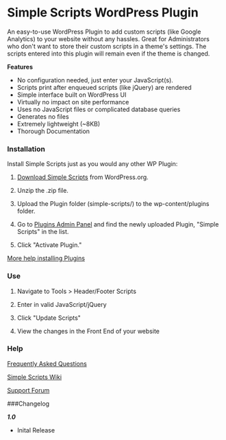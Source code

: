 Simple Scripts WordPress Plugin
=================

An easy-to-use WordPress Plugin to add custom scripts (like Google Analytics) to your website without any hassles.  Great for Administrators who don't want to store their custom scripts in a theme's settings.  The scripts entered into this plugin will remain even if the theme is changed.

**Features**

- No configuration needed, just enter your JavaScript(s).
- Scripts print after enqueued scripts (like jQuery) are rendered
- Simple interface built on WordPress UI
- Virtually no impact on site performance
- Uses no JavaScript files or complicated database queries
- Generates no files
- Extremely lightweight (~8KB)
- Thorough Documentation

### Installation

Install Simple Scripts just as you would any other WP Plugin:

1.  [Download Simple Scripts](http://wordpress.org/plugins/simple-scripts/ "Download Simple Scripts") from WordPress.org.

2.  Unzip the .zip file.

3.  Upload the Plugin folder (simple-scripts/) to the wp-content/plugins folder.

4. Go to [Plugins Admin Panel](http://codex.wordpress.org/Administration_Panels#Plugins "Plugins Admin Panel") and find the newly uploaded Plugin, "Simple Scripts" in the list.

5. Click "Activate Plugin."

[More help installing Plugins](http://codex.wordpress.org/Managing_Plugins#Installing_Plugins "WordPress Codex: Installing Plugins")

### Use

1.  Navigate to Tools > Header/Footer Scripts

2.  Enter in valid JavaScript/jQuery

3.  Click "Update Scripts"

4.  View the changes in the Front End of your website

### Help

[Frequently Asked Questions](https://github.com/johnregan3/simple-scripts/wiki/FAQ "FAQ")

[Simple Scripts Wiki](https://github.com/johnregan3/simple-scripts/wiki "Simple Scripts Wiki")

[Support Forum](http://wordpress.org/support/plugin/simple-scripts "Support Forum")

###Changelog

***1.0***
* Inital Release

